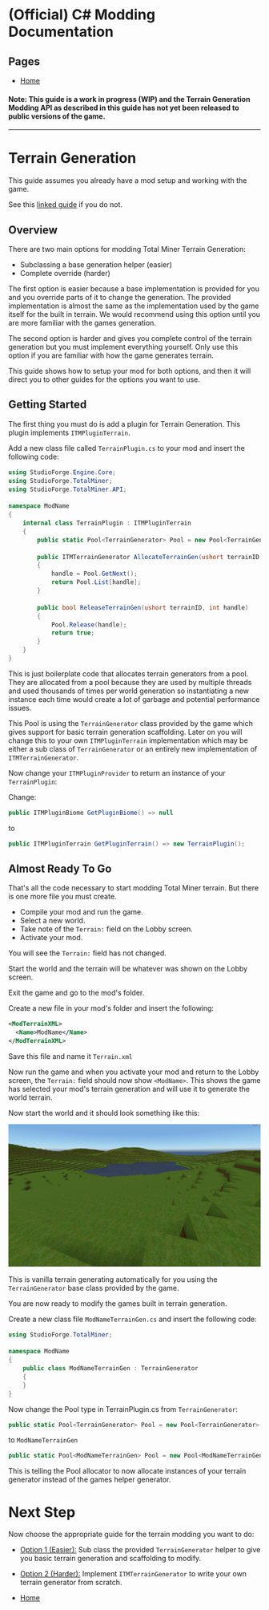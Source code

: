 
# (Official) C# Modding Documentation

## Pages

- [Home](../index)

#### **Note:** This guide is a work in progress (WIP) and the Terrain Generation Modding API as described in this guide has not yet been released to public versions of the game.
___

# Terrain Generation

This guide assumes you already have a mod setup and working with the game.

See this [linked guide](https://github.com/DaveTheMonitor/TMModTutorial/blob/master/README.md) if you do not.

## Overview

There are two main options for modding Total Miner Terrain Generation:
- Subclassing a base generation helper (easier)
- Complete override (harder)

The first option is easier because a base implementation is provided for you and you override parts of it to change the generation. The provided implementation is almost the same as the implementation used by the game itself for the built in terrain. We would recommend using this option until you are more familiar with the games generation.

The second option is harder and gives you complete control of the terrain generation but you must implement everything yourself. Only use this option if you are familiar with how the game generates terrain.

This guide shows how to setup your mod for both options, and then it will direct you to other guides for the options you want to use.

## Getting Started

The first thing you must do is add a plugin for Terrain Generation. This plugin implements `ITMPluginTerrain`.

Add a new class file called `TerrainPlugin.cs` to your mod and insert the following code:
```cs
using StudioForge.Engine.Core;
using StudioForge.TotalMiner;
using StudioForge.TotalMiner.API;

namespace ModName
{
    internal class TerrainPlugin : ITMPluginTerrain
    {
        public static Pool<TerrainGenerator> Pool = new Pool<TerrainGenerator>();

        public ITMTerrainGenerator AllocateTerrainGen(ushort terrainID, out int handle)
        {
            handle = Pool.GetNext();
            return Pool.List[handle];
        }

        public bool ReleaseTerrainGen(ushort terrainID, int handle)
        {
            Pool.Release(handle);
            return true;
        }
    }
}
```
This is just boilerplate code that allocates terrain generators from a pool. They are allocated from a pool because they are used by multiple threads and used thousands of times per world generation so instantiating a new instance each time would create a lot of garbage and potential performance issues.

This Pool is using the `TerrainGenerator` class provided by the game which gives support for basic terrain generation scaffolding. Later on you will change this to your own `ITMPluginTerrain` implementation which may be either a sub class of `TerrainGenerator` or an entirely new implementation of `ITMTerrainGenerator`.

Now change your `ITMPluginProvider` to return an instance of your `TerrainPlugin`:

Change:
```cs
public ITMPluginBiome GetPluginBiome() => null
```
to 
```cs
public ITMPluginTerrain GetPluginTerrain() => new TerrainPlugin();
```

## Almost Ready To Go

That's all the code necessary to start modding Total Miner terrain. But there is one more file you must create.

- Compile your mod and run the game.
- Select a new world.
- Take note of the `Terrain:` field on the Lobby screen.
- Activate your mod.

You will see the `Terrain:` field has not changed.

Start the world and the terrain will be whatever was shown on the Lobby screen.

Exit the game and go to the mod's folder.

Create a new file in your mod's folder and insert the following:

```xml
<ModTerrainXML>
  <Name>ModName</Name>
</ModTerrainXML>
```

Save this file and name it `Terrain.xml`

Now run the game and when you activate your mod and return to the Lobby screen, the `Terrain:` field should now show `<ModName>`. This shows the game has selected your mod's terrain generation and will use it to generate the world terrain.

Now start the world and it should look something like this:

![VanillaTerrain](../images/vanilla_terrain.png)

This is vanilla terrain generating automatically for you using the `TerrainGenerator` base class provided by the game.

You are now ready to modify the games built in terrain generation.

Create a new class file `ModNameTerrainGen.cs` and insert the following code:

```cs
using StudioForge.TotalMiner;

namespace ModName
{
    public class ModNameTerrainGen : TerrainGenerator
    {
    }
}
```

Now change the Pool type in TerrainPlugin.cs from `TerrainGenerator`:

```cs
public static Pool<TerrainGenerator> Pool = new Pool<TerrainGenerator>();
```
to `ModNameTerrainGen`
```cs
public static Pool<ModNameTerrainGen> Pool = new Pool<ModNameTerrainGen>();
```

This is telling the Pool allocator to now allocate instances of your terrain generator instead of the games helper generator.

# Next Step

Now choose the appropriate guide for the terrain modding you want to do:

- [Option 1 (Easier):](terrain1) Sub class the provided `TerrainGenerator` helper to give you basic terrain generation and scaffolding to modify.

- [Option 2 (Harder):](terrain2) Implement `ITMTerrainGenerator` to write your own terrain generator from scratch.

- [Home](../index)